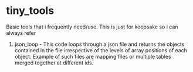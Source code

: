 # tiny_tools
Basic tools that i frequently need/use. This is just for keepsake so i can always refer

1. json_loop - This code loops through a json file and returns the objects contained in the file irrespective of the levels of array positions of each object. Example of such files are mapping files or multiple tables merged together at different ids.
